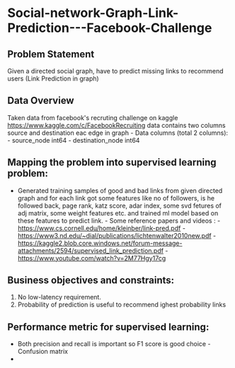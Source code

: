 # Social-network-Graph-Link-Prediction---Facebook-Challenge

## Problem Statement

Given a directed social graph, have to predict missing links to recommend users (Link Prediction in graph)

## Data Overview

Taken data from facebook's recruting challenge on kaggle https://www.kaggle.com/c/FacebookRecruiting data contains two columns source and destination eac edge in graph - Data columns (total 2 columns): - source_node int64 - destination_node int64

## Mapping the problem into supervised learning problem:

- Generated training samples of good and bad links from given directed graph and for each link got some features like no of followers, is he followed back, page rank, katz score, adar index, some svd fetures of adj matrix, some weight features etc. and trained ml model based on these features to predict link. - Some reference papers and videos : - https://www.cs.cornell.edu/home/kleinber/link-pred.pdf - https://www3.nd.edu/~dial/publications/lichtenwalter2010new.pdf - https://kaggle2.blob.core.windows.net/forum-message-attachments/2594/supervised_link_prediction.pdf - https://www.youtube.com/watch?v=2M77Hgy17cg


## Business objectives and constraints: 

1) No low-latency requirement.
2) Probability of prediction is useful to recommend ighest probability links

## Performance metric for supervised learning:

- Both precision and recall is important so F1 score is good choice - Confusion matrix
- 
